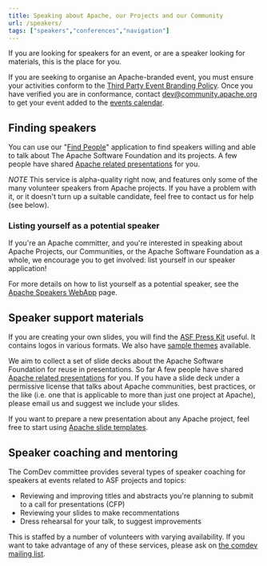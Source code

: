 ```yaml
---
title: Speaking about Apache, our Projects and our Community
url: /speakers/
tags: ["speakers","conferences","navigation"]
---
```


If you are looking for speakers for an event, or are a speaker looking for 
materials, this is the place for you.

If you are seeking to organise an Apache-branded event, you must ensure your activities 
conform to the [Third Party Event Branding Policy][1]. Once you have verified you are in
conformance, contact dev@community.apache.org to get your event added to
the [events calendar][2].

## Finding speakers

You can use our "[Find People][3]" application to find speakers willing and able to 
talk about The Apache Software Foundation and its projects. A few people have shared [Apache related presentations][4] for you.

*NOTE* This service is alpha-quality right now, and features only 
some of the many volunteer speakers from Apache projects. If you have a problem with
it, or it doesn't turn up a suitable candidate, feel free to contact us 
for help (see below).

### Listing yourself as a potential speaker

If you're an Apache committer, and you're interested in speaking about Apache Projects, our Communities, or the Apache 
Software Foundation as a whole, we encourage you to get involved: list yourself in our speaker application!

For more details on how to list yourself as a potential speaker, see the [Apache Speakers WebApp][5] page.

## Speaker support materials

If you are creating your own slides, you will find the [ASF Press Kit][6] useful. It contains logos in various formats.
We also have [sample themes][8] available.

We aim to collect a set of slide decks about the Apache 
Software Foundation for reuse in presentations. So far
A few people have shared [Apache related presentations][7] 
for you. If you have a slide deck under a permissive license 
that talks about Apache communities, best practices, or the like 
(i.e. one that is applicable to more than just one project 
at Apache), please email us and suggest we include your slides.

If you want to prepare a new presentation about any Apache project, feel free to start using [Apache slide templates](https://svn.apache.org/repos/asf/comdev/slide-templates/).

## Speaker coaching and mentoring

The ComDev committee provides several types of speaker coaching for
speakers at events related to ASF projects and topics:

* Reviewing and improving titles and abstracts you're planning to submit
  to a call for presentations (CFP)
* Reviewing your slides to make recommentations
* Dress rehearsal for your talk, to suggest improvements

This is staffed by a number of volunteers with varying availability. If
you want to take advantage of any of these services, please ask on [the
comdev mailing list][9].


  [1]: https://community.zones.apache.org/
  [2]: https://events.apache.org/
  [3]: https://community.zones.apache.org/
  [4]: slides.html
  [5]: speakers.html
  [6]: https://www.apache.org/foundation/press/kit/
  [7]: slides.html
  [8]: themes
  [9]: https://lists.apache.org/list?dev@community.apache.org
